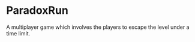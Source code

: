 # ParadoxRun
A  multiplayer game which involves the players to escape the level under a time limit.
